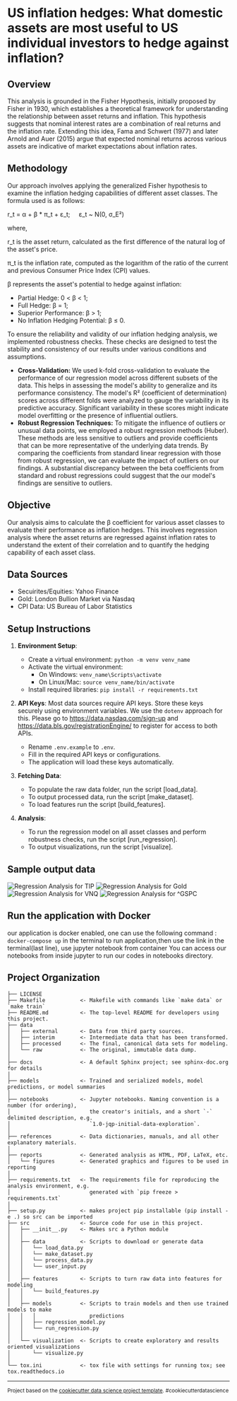 US inflation hedges: What domestic assets are most useful to US individual investors to hedge against inflation?
==============================
## Overview

This analysis is grounded in the Fisher Hypothesis, initially proposed by Fisher in 1930, which establishes a theoretical framework for understanding the relationship between asset returns and inflation. This hypothesis suggests that nominal interest rates are a combination of real returns and the inflation rate. Extending this idea, Fama and Schwert (1977) and later Arnold and Auer (2015) argue that expected nominal returns across various assets are indicative of market expectations about inflation rates.

## Methodology

Our approach involves applying the generalized Fisher hypothesis to examine the inflation hedging capabilities of different asset classes. The formula used is as follows:

r_t = α + β * π_t + ε_t;&nbsp;&nbsp;&nbsp;&nbsp; ε_t ~ N(0, σ_E²)

where,

r_t is the asset return, calculated as the first difference of the natural log of the asset's price.

π_t is the inflation rate, computed as the logarithm of the ratio of the current and previous Consumer Price Index (CPI) values.

β represents the asset's potential to hedge against inflation:
   - Partial Hedge: 0 < β < 1;
   - Full Hedge: β = 1;
   - Superior Performance: β > 1;
   - No Inflation Hedging Potential: β ≤ 0.

To ensure the reliability and validity of our inflation hedging analysis, we implemented robustness checks. These checks are designed to test the stability and consistency of our results under various conditions and assumptions.
   - **Cross-Validation:** We used k-fold cross-validation to evaluate the performance of our regression model across different subsets of the data. This helps in assessing the model's ability to generalize and its performance consistency. The model's R² (coefficient of determination) scores across different folds were analyzed to gauge the variability in its predictive accuracy. Significant variability in these scores might indicate model overfitting or the presence of influential outliers.
   - **Robust Regression Techniques:** To mitigate the influence of outliers or unusual data points, we employed a robust regression methods (Huber). These methods are less sensitive to outliers and provide coefficients that can be more representative of the underlying data trends. By comparing the coefficients from standard linear regression with those from robust regression, we can evaluate the impact of outliers on our findings. A substantial discrepancy between the beta coefficients from standard and robust regressions could suggest that the our model's findings are sensitive to outliers.
   
## Objective
Our analysis aims to calculate the β coefficient for various asset classes to evaluate their performance as inflation hedges. This involves regression analysis where the asset returns are regressed against inflation rates to understand the extent of their correlation and to quantify the hedging capability of each asset class.

## Data Sources
- Secuirites/Equities: Yahoo Finance
- Gold: London Bullion Market via Nasdaq
- CPI Data: US Bureau of Labor Statistics

## Setup Instructions
1. **Environment Setup**:
   - Create a virtual environment: `python -m venv venv_name`
   - Activate the virtual environment:
     - On Windows: `venv_name\Scripts\activate`
     - On Linux/Mac: `source venv_name/bin/activate`
   - Install required libraries: `pip install -r requirements.txt`

2. **API Keys**:
   Most data sources require API keys. Store these keys securely using environment variables. We use the `dotenv` approach for this. Please go to https://data.nasdaq.com/sign-up and https://data.bls.gov/registrationEngine/ to register for access to both APIs.
   - Rename `.env.example` to `.env`.
   - Fill in the required API keys or configurations.
   - The application will load these keys automatically.

3. **Fetching Data**:
   - To populate the raw data folder, run the script [load_data].
   - To output processed data, run the script [make_dataset].
   - To load features run the script [build_features].

4. **Analysis**:
   - To run the regression model on all asset classes and perform robustness checks, run the script [run_regression].
   - To output visualizations, run the script [visualize].

## Sample output data
![Regression Analysis for TIP](images/RegressionanalysisforTIP.png)
![Regression Analysis for Gold](images/Regressionanalysisforgold.png)
![Regression Analysis for VNQ](images/RegressionanalysisforVNQ.png)
![Regression Analysis for ^GSPC](images/RegressionanalysisforGSPC.png)

## Run the application with Docker
 our application is docker enabled, one can use the following command : `docker-compose up` in the terminal to run application,then use the link in the terminal(last line), use jupyter notebook from container
 You can access our notebooks from inside jupyter to run our codes in notebooks directory.



 
Project Organization
------------

    ├── LICENSE
    ├── Makefile           <- Makefile with commands like `make data` or `make train`
    ├── README.md          <- The top-level README for developers using this project.
    ├── data
    │   ├── external       <- Data from third party sources.
    │   ├── interim        <- Intermediate data that has been transformed.
    │   ├── processed      <- The final, canonical data sets for modeling.
    │   └── raw            <- The original, immutable data dump.
    │
    ├── docs               <- A default Sphinx project; see sphinx-doc.org for details
    │
    ├── models             <- Trained and serialized models, model predictions, or model summaries
    │
    ├── notebooks          <- Jupyter notebooks. Naming convention is a number (for ordering),
    │                         the creator's initials, and a short `-` delimited description, e.g.
    │                         `1.0-jqp-initial-data-exploration`.
    │
    ├── references         <- Data dictionaries, manuals, and all other explanatory materials.
    │
    ├── reports            <- Generated analysis as HTML, PDF, LaTeX, etc.
    │   └── figures        <- Generated graphics and figures to be used in reporting
    │
    ├── requirements.txt   <- The requirements file for reproducing the analysis environment, e.g.
    │                         generated with `pip freeze > requirements.txt`
    │
    ├── setup.py           <- makes project pip installable (pip install -e .) so src can be imported
    ├── src                <- Source code for use in this project.
    │   ├── __init__.py    <- Makes src a Python module
    │   │
    │   ├── data           <- Scripts to download or generate data
    │   │   └── load_data.py    
    │   │   └── make_dataset.py
    │   │   └── process_data.py
    │   │   └── user_input.py
    │   │
    │   ├── features       <- Scripts to turn raw data into features for modeling
    │   │   └── build_features.py
    │   │
    │   ├── models         <- Scripts to train models and then use trained models to make
    │   │   │                 predictions
    │   │   ├── regression_model.py
    │   │   └── run_regression.py
    │   │
    │   └── visualization  <- Scripts to create exploratory and results oriented visualizations
    │       └── visualize.py
    │
    └── tox.ini            <- tox file with settings for running tox; see tox.readthedocs.io


--------

<p><small>Project based on the <a target="_blank" href="https://drivendata.github.io/cookiecutter-data-science/">cookiecutter data science project template</a>. #cookiecutterdatascience</small></p>

